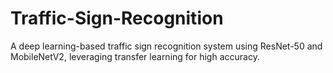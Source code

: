 # Traffic-Sign-Recognition
A deep learning-based traffic sign recognition system using ResNet-50 and MobileNetV2, leveraging transfer learning for high accuracy.
